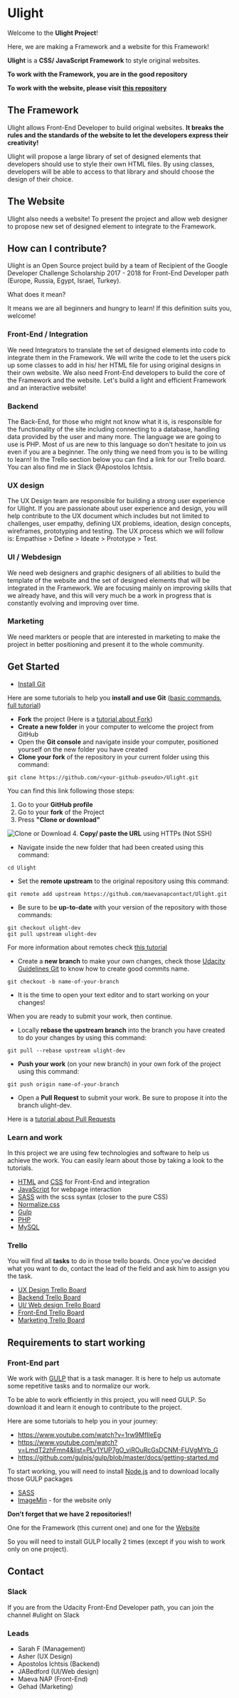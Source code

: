 # Ulight

Welcome to the **Ulight Project**!

Here, we are making a Framework and a website for this Framework!

**Ulight** is a **CSS/ JavaScript Framework** to style original websites.

**To work with the Framework, you are in the good repository**

**To work with the website, please visit [this repository](https://github.com/maevanapcontact/Ulight-Website)**


## The Framework

Ulight allows Front-End Developer to build original websites. **It breaks the rules and the standards of the website to let the developers express their creativity!**

Ulight will propose a large library of set of designed elements that developers should use to style their own HTML files. By using classes, developers will be able to access to that library and should choose the design of their choice.

## The Website

Ulight also needs a website! To present the project and allow web designer to propose new set of designed element to integrate to the Framework.

## How can I contribute?

Ulight is an Open Source project build by a team of Recipient of the Google Developer Challenge Scholarship 2017 - 2018 for Front-End Developer path (Europe, Russia, Egypt, Israel, Turkey).

What does it mean?

It means we are all beginners and hungry to learn! If this definition suits you, welcome!

### Front-End / Integration

We need Integrators to translate the set of designed elements into code to integrate them in the Framework. We will write the code to let the users pick up some classes to add in his/ her HTML file for using original designs in their own website. We also need Front-End developers to build the core of the Framework and the website. Let's build a light and efficient Framework and an interactive website!

### Backend

The Back-End, for those who might not know what it is, is responsible for the functionality of the site including connecting to a database, handling data provided by the user and many more. The language we are going to use is PHP. Most of us are new to this language so don't hesitate to join us even if you are a beginner. The only thing we need from you is to be willing to learn! In the Trello section below you can find a link for our Trello board. You can also find me in Slack @Apostolos Ichtsis.

### UX design

The UX Design team are responsible for building a strong user experience for Ulight. If you are passionate about user experience and design, you will help contribute to the UX document which includes but not limited to challenges, user empathy, defining UX problems, ideation, design concepts, wireframes, prototyping and testing. The UX process which we will follow is: Empathise > Define > Ideate > Prototype > Test.

### UI / Webdesign

We need web designers and graphic designers of all abilities to build the template of the website and the set of designed elements that will be integrated in the Framework. We are focusing mainly on improving skills that we already have, and this will very much be a work in progress that is constantly evolving and improving over time.

### Marketing

We need markters or people that are interested in marketing to make the project in better positioning and present it to the whole community.

## Get Started

- [Install Git](https://git-scm.com/downloads)

Here are some tutorials to help you **install and use Git** ([basic commands](https://try.github.io/levels/1/challenges/1), [full tutorial](https://www.slideshare.net/IslamSayed18/github-tutorial-83175509))
- **Fork** the project (Here is a [tutorial about Fork](https://help.github.com/articles/fork-a-repo/))
- **Create a new folder** in your computer to welcome the project from GitHub
- Open the **Git console** and navigate inside your computer, positioned yourself on the new folder you have created
- **Clone your fork** of the repository in your current folder using this command:

`git clone https://github.com/<your-github-pseudo>/Ulight.git`

You can find this link following those steps:
1. Go to your **GitHub profile**
2. Go to your **fork** of the Project
3. Press **"Clone or download"**

![Clone or Download](docs/images/link-repository.png)
4. **Copy/ paste the URL** using HTTPs (Not SSH)
- Navigate inside the new folder that had been created using this command:

`cd Ulight`
- Set the **remote upstream** to the original repository using this command:

`git remote add upstream https://github.com/maevanapcontact/Ulight.git`
- Be sure to be **up-to-date** with your version of the repository with those commands:

```
git checkout ulight-dev
git pull upstream ulight-dev
```

For more information about remotes check [this tutorial](https://help.github.com/articles/adding-a-remote/)


- Create a **new branch** to make your own changes, check those [Udacity Guidelines Git](https://udacity.github.io/git-styleguide/) to know how to create good commits name.

`git checkout -b name-of-your-branch`
- It is the time to open your text editor and to start working on your changes!

When you are ready to submit your work, then continue.
- Locally **rebase the upstream branch** into the branch you have created to do your changes by using this command:

`git pull --rebase upstream ulight-dev`
- **Push your work** (on your new branch) in your own fork of the project using this command:

`git push origin name-of-your-branch`
- Open a **Pull Request** to submit your work. Be sure to propose it into the branch ulight-dev.

Here is a [tutorial about Pull Requests](https://help.github.com/articles/creating-a-pull-request/)

### Learn and work
In this project we are using few technologies and software to help us achieve the work. You can easily learn about those by taking a look to the tutorials.

- [HTML](https://www.w3schools.com/html/) and [CSS](https://www.w3schools.com/css/default.asp) for Front-End and integration
- [JavaScript](https://www.w3schools.com/js/default.asp) for webpage interaction
- [SASS](http://sass-lang.com/guide) with the scss syntax (closer to the pure CSS)
- [Normalize.css](https://necolas.github.io/normalize.css/)
- [Gulp](https://gulpjs.com/)
- [PHP](https://www.w3schools.com/php/)
- [MySQL](http://www.mysqltutorial.org/)

### Trello
You will find all **tasks** to do in those trello boards. Once you've decided what you want to do, contact the lead of the field and ask him to assign you the task.
- [UX Design Trello Board](https://trello.com/b/rc1sScmS/ux-design)
- [Backend Trello Board](https://trello.com/b/0UGED8ew/backend)
- [UI/ Web design Trello Board](https://trello.com/b/ODKM9jhg/graphic-design)
- [Front-End Trello Board](https://trello.com/b/dc21HkUj/front-end)
- [Marketing Trello Board](https://trello.com/b/6qyC7P5z/marketing)

## Requirements to start working
### Front-End part

We work with [GULP](https://gulpjs.com/) that is a task manager. It is here to help us automate some repetitive tasks and to normalize our work.

To be able to work efficiently in this project, you will need GULP. So download it and learn it enough to contribute to the project.

Here are some tutorials to help you in your journey:
- https://www.youtube.com/watch?v=1rw9MfIleEg
- https://www.youtube.com/watch?v=LmdT2zhFmn4&list=PLv1YUP7gO_viROuRcGsDCNM-FUVgMYb_G
- https://github.com/gulpjs/gulp/blob/master/docs/getting-started.md

To start working, you will need to install [Node.js](https://nodejs.org/en/) and to download locally those GULP packages
- [SASS](https://www.npmjs.com/package/gulp-sass)
- [ImageMin](https://github.com/sindresorhus/gulp-imagemin) - for the website only

**Don't forget that we have 2 repositories!!**

One for the Framework (this current one) and one for the [Website](https://github.com/maevanapcontact/Ulight-Website)

So you will need to install GULP locally 2 times (except if you wish to work only on one project).

## Contact
### Slack
If you are from the Udacity Front-End Developer path, you can join the channel #ulight on Slack

### Leads
- Sarah F (Management)
- Asher (UX Design)
- Apostolos Ichtsis (Backend)
- JABedford (UI/Web design)
- Maeva NAP (Front-End)
- Gehad (Marketing)
